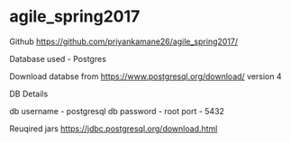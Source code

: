 # agile_spring2017

Github
https://github.com/priyankamane26/agile_spring2017/


Database used - Postgres

Download databse from https://www.postgresql.org/download/
version 4

DB Details

db username - postgresql
db password - root
port - 5432

Reuqired jars
https://jdbc.postgresql.org/download.html
